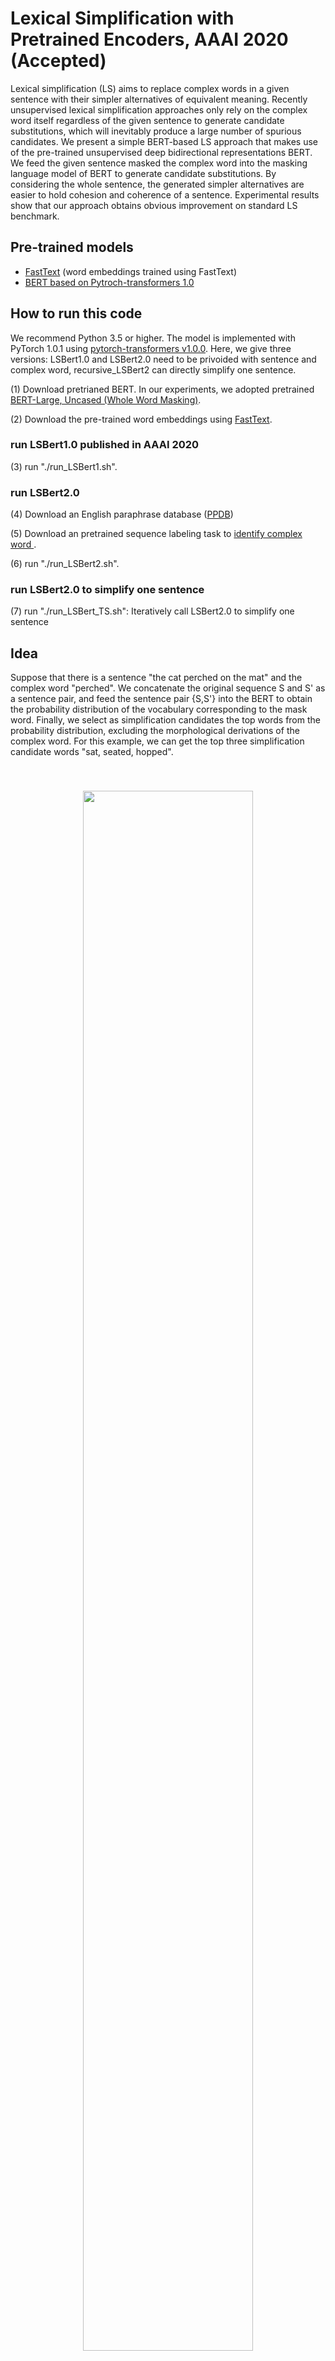 # Lexical Simplification with Pretrained Encoders, AAAI 2020 (Accepted)

   Lexical simplification (LS) aims to replace complex words in a given sentence with their simpler alternatives of equivalent meaning. Recently unsupervised lexical simplification approaches only rely on the complex word itself regardless of the given sentence to generate candidate substitutions, which will inevitably produce a large number of spurious candidates. We present a simple BERT-based LS approach that makes use of the pre-trained unsupervised deep bidirectional representations BERT. We feed the given sentence masked the complex word into the masking language model of BERT to generate candidate substitutions. By considering the whole sentence, the generated simpler alternatives are easier to hold cohesion and coherence of a sentence. Experimental results show that our approach obtains obvious improvement on standard LS benchmark.
   

## Pre-trained models

- [FastText](https://dl.fbaipublicfiles.com/fasttext/vectors-english/crawl-300d-2M-subword.zip) (word embeddings trained using FastText)
- [BERT based on Pytroch-transformers 1.0](https://github.com/huggingface/pytorch-transformers)

## How to run this code

We recommend Python 3.5 or higher. The model is implemented with PyTorch 1.0.1 using [pytorch-transformers v1.0.0](https://github.com/huggingface/pytorch-transformers). Here, we give three versions: LSBert1.0 and LSBert2.0 need to be privoided with sentence and complex word, recursive_LSBert2 can directly simplify one sentence.

(1) Download pretrianed BERT. In our experiments, we adopted pretrained [BERT-Large, Uncased (Whole Word Masking)](https://storage.googleapis.com/bert_models/2019_05_30/wwm_uncased_L-24_H-1024_A-16.zip).

(2) Download the pre-trained word embeddings using [FastText](https://dl.fbaipublicfiles.com/fasttext/vectors-english/crawl-300d-2M-subword.zip).

### run LSBert1.0 published in AAAI 2020

(3) run "./run_LSBert1.sh".

### run LSBert2.0

(4) Download an English paraphrase database ([PPDB](http://paraphrase.org/#/download)) 

(5) Download an pretrained sequence labeling task to [identify complex word ](https://github.com/siangooding/lexical_simplification/blob/master/gpu_attention.model). 

(6) run "./run_LSBert2.sh".
### run LSBert2.0 to simplify one sentence

(7) run "./run_LSBert_TS.sh": Iteratively call LSBert2.0 to simplify one sentence

## Idea

Suppose that there is a sentence "the cat perched on the mat" and the complex word "perched". We concatenate the original sequence S and S' as a sentence pair, and feed the sentence pair {S,S'} into the BERT to obtain the probability distribution of the vocabulary corresponding to the mask word. Finally, we select as simplification candidates the top words from the probability distribution, excluding the morphological derivations of the complex word. For this example, we can get the top three simplification candidate words "sat, seated, hopped". 

<center style="padding: 40px"><img width="80%" src="https://github.com/qiang2100/BERT-LS/blob/master/BERT_LS.png" /></center>

## Example or Advantage

Comparison of simplification candidates of complex words using three methods. Given one sentence "John composed these verses." and complex words 'composed' and 'verses', the top three simplification candidates for each complex word are generated by our method BERT-LS and the state-of-the-art two baselines based word embeddings ([Glavas](https://pdfs.semanticscholar.org/26fb/d19be8e26b42f2d849c1db8a287012bfb188.pdf) and [Paetzold-NE](https://www.aclweb.org/anthology/E17-2006)). The top three substitution candidates generated by BERT-LS are not only related with the complex words, but also can fit for the original sentence very well. Then, by considering the frequency or order of each candidate, we can easily choose 'wrote' as the replacement of 'composed and 'poems' as the replacement of 'verses'. In this case, the simplification sentence 'John wrote these poems.' is more easily understand than the original sentence. 


<center style="padding: 40px"><img width="50%" src="https://github.com/qiang2100/BERT-LS/blob/master/Example1.png" /></center>


## Citation

[BERT-LS technical report](https://arxiv.org/pdf/1907.06226.pdf)

```
@article{qiang2019BERTLS,
  title =  {Lexical Simplification with Pretrained Encoders },
  author = {Qiang, Jipeng and 
            Li, Yun and
            Yi, Zhu and
            Yuan, Yunhao and 
            Wu, Xindong},
  journal = {AAAI},
  year  =  {2020}
}


